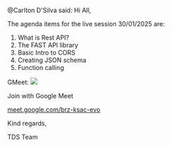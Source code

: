 @Carlton D'Silva said: Hi All,


The agenda items for the live session 30/01/2025 are:


1. What is Rest API?
2. The FAST API library
3. Basic Intro to CORS
4. Creating JSON schema
5. Function calling


GMeet: ![](https://ssl.gstatic.com/calendar/images/conferenceproviders/logo_meet_2020q4_192px.svg)


Join with Google Meet


[meet.google.com/brz\-ksac\-evo](http://meet.google.com/brz-ksac-evo)


Kind regards,  

TDS Team

